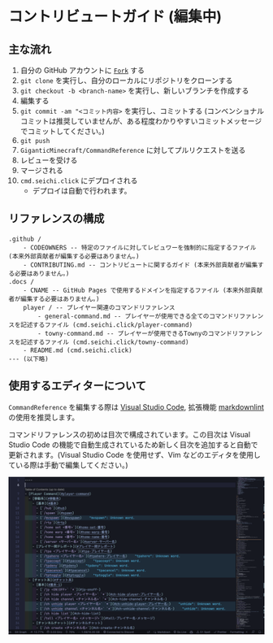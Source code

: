 # コントリビュートガイド (編集中)

## 主な流れ

1. 自分の GitHub アカウントに [`Fork`](https://github.com/GiganticMinecraft/CommandReference/fork) する
2. `git clone` を実行し、自分のローカルにリポジトリをクローンする
3. `git checkout -b <branch-name>` を実行し、新しいブランチを作成する
4. 編集する
5. `git commit -am "<コミット内容>` を実行し、コミットする (コンベンショナルコミットは推奨していませんが、ある程度わかりやすいコミットメッセージでコミットしてください。)
6. `git push`
7. `GiganticMinecraft/CommandReference` に対してプルリクエストを送る
8. レビューを受ける
9. マージされる
10. `cmd.seichi.click` にデプロイされる
    - デプロイは自動で行われます。

## リファレンスの構成

```text
.github /
    - CODEOWNERS -- 特定のファイルに対してレビュワーを強制的に指定するファイル (本来外部貢献者が編集する必要はありません。)
    - CONTRIBUTING.md -- コントリビュートに関するガイド (本来外部貢献者が編集する必要はありません。)
.docs /
    - CNAME -- GitHub Pages で使用するドメインを指定するファイル (本来外部貢献者が編集する必要はありません。)
    player / -- プレイヤー関連のコマンドリファレンス
        - general-command.md -- プレイヤーが使用できる全てのコマンドリファレンスを記述するファイル (cmd.seichi.click/player-command)
        - towny-command.md -- プレイヤーが使用できるTownyのコマンドリファレンスを記述するファイル (cmd.seichi.click/towny-command)
    - README.md (cmd.seichi.click)
--- (以下略)
```

## 使用するエディターについて

`CommandReference` を編集する際は [Visual Studio Code](https://code.visualstudio.com/), 拡張機能 [markdownlint](https://marketplace.visualstudio.com/items?itemName=DavidAnson.vscode-markdownlint) の使用を推奨します。

コマンドリファレンスの初めは目次で構成されています。この目次は Visual Studio Code の機能で自動生成されているため新しく目次を追加すると自動で更新されます。(Visual Studio Code を使用せず、Vim などのエディタを使用している際は手動で編集してください。)

![コマンドリファレンスの目次](./image/table-of-contents.png)
